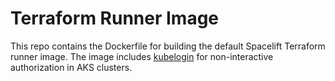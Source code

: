 # Terraform Runner Image

This repo contains the Dockerfile for building the default Spacelift Terraform runner image. The image includes [kubelogin](https://github.com/azure/kubelogin) for non-interactive authorization in AKS clusters.